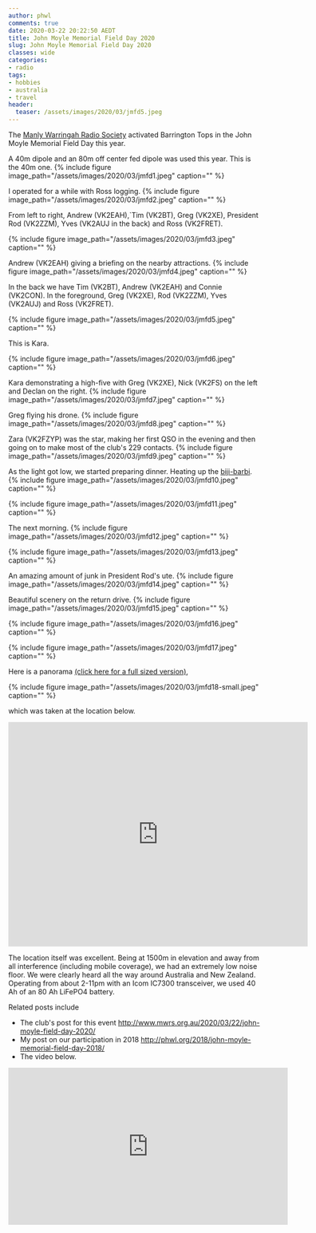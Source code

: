 ```yaml
---
author: phwl
comments: true
date: 2020-03-22 20:22:50 AEDT
title: John Moyle Memorial Field Day 2020
slug: John Moyle Memorial Field Day 2020
classes: wide
categories:
- radio
tags:
- hobbies
- australia
- travel
header:
  teaser: /assets/images/2020/03/jmfd5.jpeg
---
```

The [Manly Warringah Radio Society](https://www.mwrs.org.au/) activated
Barrington Tops in the John Moyle Memorial Field Day this year.

<!-- more -->

A 40m dipole and an 80m off center fed dipole was used this year. This is
the 40m one.
{% include figure image_path="/assets/images/2020/03/jmfd1.jpeg" caption="" %}

I operated for a while with Ross logging.
{% include figure image_path="/assets/images/2020/03/jmfd2.jpeg" caption="" %}

From left to right, Andrew (VK2EAH),`Tim (VK2BT), Greg (VK2XE), President Rod (VK2ZZM), Yves (VK2AUJ in the back) and Ross (VK2FRET).

{% include figure image_path="/assets/images/2020/03/jmfd3.jpeg" caption="" %}

Andrew (VK2EAH) giving a briefing on the nearby attractions.
{% include figure image_path="/assets/images/2020/03/jmfd4.jpeg" caption="" %}

In the back we have Tim (VK2BT), Andrew (VK2EAH) and Connie (VK2CON). In the foreground, Greg (VK2XE), Rod (VK2ZZM), Yves (VK2AUJ) and Ross (VK2FRET).

{% include figure image_path="/assets/images/2020/03/jmfd5.jpeg" caption="" %}

This is Kara.

{% include figure image_path="/assets/images/2020/03/jmfd6.jpeg" caption="" %}

Kara demonstrating a high-five with Greg (VK2XE), Nick (VK2FS) on the left
and Declan on the right.
{% include figure image_path="/assets/images/2020/03/jmfd7.jpeg" caption="" %}

Greg flying his drone.
{% include figure image_path="/assets/images/2020/03/jmfd8.jpeg" caption="" %}

Zara (VK2FZYP) was the star, making her first QSO in the evening and then going on
to make most of the club's 229 contacts.
{% include figure image_path="/assets/images/2020/03/jmfd9.jpeg" caption="" %}

As the light got low, we started preparing dinner. Heating up the 
[biji-barbi](https://biji-barbi.com.au/).
{% include figure image_path="/assets/images/2020/03/jmfd10.jpeg" caption="" %}

{% include figure image_path="/assets/images/2020/03/jmfd11.jpeg" caption="" %}

The next morning.
{% include figure image_path="/assets/images/2020/03/jmfd12.jpeg" caption="" %}

{% include figure image_path="/assets/images/2020/03/jmfd13.jpeg" caption="" %}

An amazing amount of junk in President Rod's ute.
{% include figure image_path="/assets/images/2020/03/jmfd14.jpeg" caption="" %}

Beautiful scenery on the return drive.
{% include figure image_path="/assets/images/2020/03/jmfd15.jpeg" caption="" %}

{% include figure image_path="/assets/images/2020/03/jmfd16.jpeg" caption="" %}

{% include figure image_path="/assets/images/2020/03/jmfd17.jpeg" caption="" %}

Here is a panorama [(click here for a full sized version)](/assets/images/2020/03/jmfd18.jpeg),

{% include figure image_path="/assets/images/2020/03/jmfd18-small.jpeg" caption="" %}

which was taken at the location below.

<iframe src="https://www.google.com/maps/embed?pb=!1m14!1m8!1m3!1d28635.345329939555!2d151.32869964184536!3d-31.923808449930405!3m2!1i1024!2i768!4f13.1!3m3!1m2!1s0x0%3A0x0!2zMzHCsDU1JzM0LjAiUyAxNTHCsDIwJzMxLjAiRQ!5e0!3m2!1sen!2sau!4v1584925487189!5m2!1sen!2sau" width="600" height="450" frameborder="0" style="border:0;" allowfullscreen="" aria-hidden="false" tabindex="0"></iframe>

The location itself was excellent. Being at 1500m in elevation and away from all interference (including mobile coverage), we had an extremely low noise floor. We were clearly heard all the way around Australia and New Zealand. Operating from about 
2-11pm with an Icom IC7300 transceiver, we used 40 Ah of an 80 Ah LiFePO4 battery.

Related posts include
* The club's post for this event <http://www.mwrs.org.au/2020/03/22/john-moyle-field-day-2020/> 
* My post on our participation in 2018 <http://phwl.org/2018/john-moyle-memorial-field-day-2018/> 
* The video below.

<iframe width="560" height="315" src="https://www.youtube.com/embed/szkRF45tKyQ" frameborder="0" allow="accelerometer; autoplay; encrypted-media; gyroscope; picture-in-picture" allowfullscreen></iframe>

